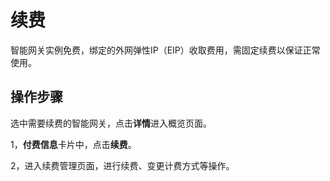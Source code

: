 

# 续费

智能网关实例免费，绑定的外网弹性IP（EIP）收取费用，需固定续费以保证正常使用。

## 操作步骤

选中需要续费的智能网关，点击**详情**进入概览页面。

1，**付费信息**卡片中，点击**续费**。

2，进入续费管理页面，进行续费、变更计费方式等操作。
